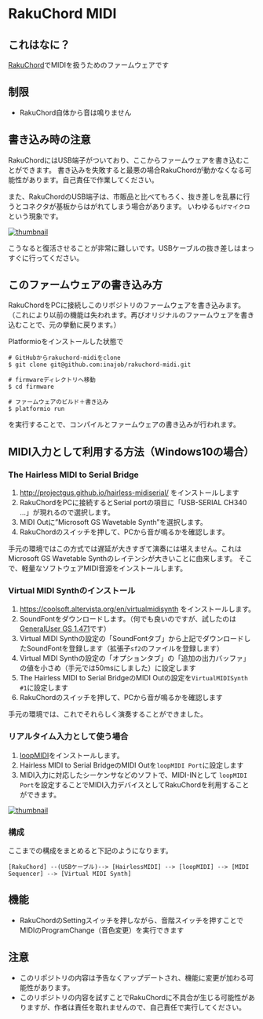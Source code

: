# RakuChord MIDI

## これはなに？

[RakuChord](https://github.com/inajob/rakuchord)でMIDIを扱うためのファームウェアです

## 制限

- RakuChord自体から音は鳴りません

## 書き込み時の注意

RakuChordにはUSB端子がついており、ここからファームウェアを書き込むことができます。
書き込みを失敗すると最悪の場合RakuChordが動かなくなる可能性があります。自己責任で作業してください。

また、RakuChordのUSB端子は、市販品と比べてもろく、抜き差しを乱暴に行うとコネクタが基板からはがれてしまう場合があります。
いわゆる`もげマイクロ`という現象です。

[![thumbnail](https://pbs.twimg.com/media/Dz7sucGVYAIFRX9.jpg)](https://twitter.com/ina_ani/status/1098575647641948160)

こうなると復活させることが非常に難しいです。USBケーブルの抜き差しはまっすぐに行ってください。

## このファームウェアの書き込み方

RakuChordをPCに接続しこのリポジトリのファームウェアを書き込みます。
（これにより以前の機能は失われます。再びオリジナルのファームウェアを書き込むことで、元の挙動に戻ります。）

Platformioをインストールした状態で

```
# GitHubからrakuchord-midiをclone
$ git clone git@github.com:inajob/rakuchord-midi.git

# firmwareディレクトリへ移動
$ cd firmware

# ファームウェアのビルド＋書き込み
$ platformio run
```

を実行することで、コンパイルとファームウェアの書き込みが行われます。

## MIDI入力として利用する方法（Windows10の場合）

### The Hairless MIDI to Serial Bridge

1. http://projectgus.github.io/hairless-midiserial/ をインストールします
1. RakuChordをPCに接続するとSerial portの項目に「USB-SERIAL CH340 ...」が現れるので選択します。
1. MIDI Outに”Microsoft GS Wavetable Synth”を選択します。
1. RakuChordのスイッチを押して、PCから音が鳴るかを確認します。

手元の環境ではこの方式では遅延が大きすぎて演奏には堪えません。これはMicrosoft GS Wavetable Synthのレイテンシが大きいことに由来します。
そこで、軽量なソフトウェアMIDI音源をインストールします。

### Virtual MIDI Synthのインストール

1. https://coolsoft.altervista.org/en/virtualmidisynth をインストールします。
1. SoundFontをダウンロードします。（何でも良いのですが、試したのは[GeneralUser GS 1.471](http://www.schristiancollins.com/generaluser.php)です）
1. Virtual MIDI Synthの設定の「SoundFontタブ」から上記でダウンロードしたSoundFontを登録します（拡張子`sf2`のファイルを登録します）
1. Virtual MIDI Synthの設定の「オプションタブ」の「追加の出力バッファ」の値を小さめ（手元では50msにしました）に設定します
1. The Hairless MIDI to Serial BridgeのMIDI Outの設定を`VirtualMIDISynth #1`に設定します
1. RakuChordのスイッチを押して、PCから音が鳴るかを確認します

手元の環境では、これでそれらしく演奏することができました。

### リアルタイム入力として使う場合

1. [loopMIDI](https://www.tobias-erichsen.de/software/loopmidi.html)をインストールします。
1. Hairless MIDI to Serial BridgeのMIDI Outを`loopMIDI Port`に設定します
1. MIDI入力に対応したシーケンサなどのソフトで、MIDI-INとして `loopMIDI Port`を設定することでMIDI入力デバイスとしてRakuChordを利用することができます。

[![thumbnail](https://pbs.twimg.com/media/D2gYNjTUgAA877x.png)](https://twitter.com/ina_ani/status/1110164460625235968)


### 構成

ここまでの構成をまとめると下記のようになります。


```
[RakuChord] --(USBケーブル)--> [HairlessMIDI] --> [loopMIDI] --> [MIDI Sequencer] --> [Virtual MIDI Synth]
```

## 機能

- RakuChordのSettingスイッチを押しながら、音階スイッチを押すことでMIDIのProgramChange（音色変更）を実行できます

## 注意

- このリポジトリの内容は予告なくアップデートされ、機能に変更が加わる可能性があります。
- このリポジトリの内容を試すことでRakuChordに不具合が生じる可能性がありますが、作者は責任を取れませんので、自己責任で実行してください。



